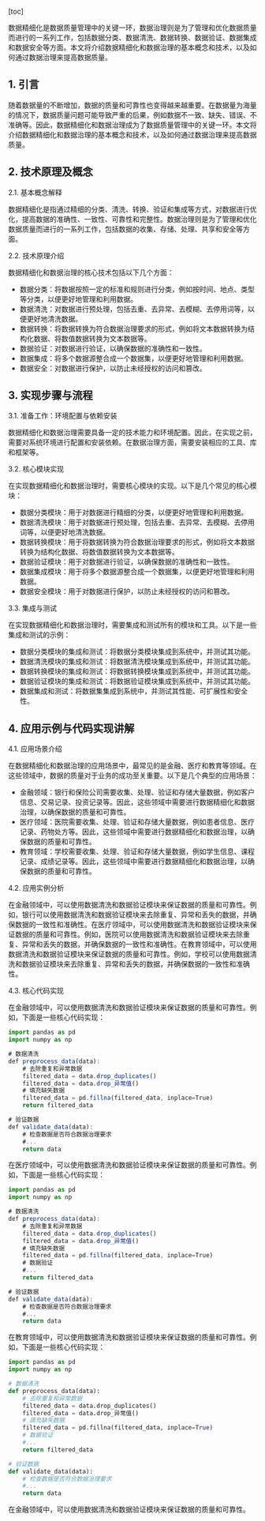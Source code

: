 
[toc]                    
                
                
数据精细化是数据质量管理中的关键一环，数据治理则是为了管理和优化数据质量而进行的一系列工作，包括数据分类、数据清洗、数据转换、数据验证、数据集成和数据安全等方面。本文将介绍数据精细化和数据治理的基本概念和技术，以及如何通过数据治理来提高数据质量。

## 1. 引言

随着数据量的不断增加，数据的质量和可靠性也变得越来越重要。在数据量为海量的情况下，数据质量问题可能导致严重的后果，例如数据不一致、缺失、错误、不准确等。因此，数据精细化和数据治理成为了数据质量管理中的关键一环。本文将介绍数据精细化和数据治理的基本概念和技术，以及如何通过数据治理来提高数据质量。

## 2. 技术原理及概念

2.1. 基本概念解释

数据精细化是指通过精细的分类、清洗、转换、验证和集成等方式，对数据进行优化，提高数据的准确性、一致性、可靠性和完整性。数据治理则是为了管理和优化数据质量而进行的一系列工作，包括数据的收集、存储、处理、共享和安全等方面。

2.2. 技术原理介绍

数据精细化和数据治理的核心技术包括以下几个方面：

- 数据分类：将数据按照一定的标准和规则进行分类，例如按时间、地点、类型等分类，以便更好地管理和利用数据。
- 数据清洗：对数据进行预处理，包括去重、去异常、去模糊、去停用词等，以便更好地清洗数据。
- 数据转换：将数据转换为符合数据治理要求的形式，例如将文本数据转换为结构化数据、将数值数据转换为文本数据等。
- 数据验证：对数据进行验证，以确保数据的准确性和一致性。
- 数据集成：将多个数据源整合成一个数据集，以便更好地管理和利用数据。
- 数据安全：对数据进行保护，以防止未经授权的访问和篡改。

## 3. 实现步骤与流程

3.1. 准备工作：环境配置与依赖安装

数据精细化和数据治理需要具备一定的技术能力和环境配置。因此，在实现之前，需要对系统环境进行配置和安装依赖。在数据治理方面，需要安装相应的工具、库和框架等。

3.2. 核心模块实现

在实现数据精细化和数据治理时，需要核心模块的实现。以下是几个常见的核心模块：

- 数据分类模块：用于对数据进行精细的分类，以便更好地管理和利用数据。
- 数据清洗模块：用于对数据进行预处理，包括去重、去异常、去模糊、去停用词等，以便更好地清洗数据。
- 数据转换模块：用于将数据转换为符合数据治理要求的形式，例如将文本数据转换为结构化数据、将数值数据转换为文本数据等。
- 数据验证模块：用于对数据进行验证，以确保数据的准确性和一致性。
- 数据集成模块：用于将多个数据源整合成一个数据集，以便更好地管理和利用数据。
- 数据安全模块：用于对数据进行保护，以防止未经授权的访问和篡改。

3.3. 集成与测试

在实现数据精细化和数据治理时，需要集成和测试所有的模块和工具。以下是一些集成和测试的示例：

- 数据分类模块的集成和测试：将数据分类模块集成到系统中，并测试其功能。
- 数据清洗模块的集成和测试：将数据清洗模块集成到系统中，并测试其功能。
- 数据转换模块的集成和测试：将数据转换模块集成到系统中，并测试其功能。
- 数据验证模块的集成和测试：将数据验证模块集成到系统中，并测试其功能。
- 数据集成和测试：将数据集集成到系统中，并测试其性能、可扩展性和安全性。

## 4. 应用示例与代码实现讲解

4.1. 应用场景介绍

在数据精细化和数据治理的应用场景中，最常见的是金融、医疗和教育等领域。在这些领域中，数据的质量对于业务的成功至关重要。以下是几个典型的应用场景：

- 金融领域：银行和保险公司需要收集、处理、验证和存储大量数据，例如客户信息、交易记录、投资记录等。因此，这些领域中需要进行数据精细化和数据治理，以确保数据的质量和可靠性。
- 医疗领域：医院需要收集、处理、验证和存储大量数据，例如患者信息、医疗记录、药物处方等。因此，这些领域中需要进行数据精细化和数据治理，以确保数据的质量和可靠性。
- 教育领域：学校需要收集、处理、验证和存储大量数据，例如学生信息、课程记录、成绩记录等。因此，这些领域中需要进行数据精细化和数据治理，以确保数据的质量和可靠性。

4.2. 应用实例分析

在金融领域中，可以使用数据清洗和数据验证模块来保证数据的质量和可靠性。例如，银行可以使用数据清洗和数据验证模块来去除重复、异常和丢失的数据，并确保数据的一致性和准确性。在医疗领域中，可以使用数据清洗和数据验证模块来保证数据的质量和可靠性。例如，医院可以使用数据清洗和数据验证模块来去除重复、异常和丢失的数据，并确保数据的一致性和准确性。在教育领域中，可以使用数据清洗和数据验证模块来保证数据的质量和可靠性。例如，学校可以使用数据清洗和数据验证模块来去除重复、异常和丢失的数据，并确保数据的一致性和准确性。

4.3. 核心代码实现

在金融领域中，可以使用数据清洗和数据验证模块来保证数据的质量和可靠性。例如，下面是一些核心代码实现：
```javascript
import pandas as pd
import numpy as np

# 数据清洗
def preprocess_data(data):
    # 去除重复和异常数据
    filtered_data = data.drop_duplicates()
    filtered_data = data.drop_异常值()
    # 填充缺失数据
    filtered_data = pd.fillna(filtered_data, inplace=True)
    return filtered_data

# 验证数据
def validate_data(data):
    # 检查数据是否符合数据治理要求
    #...
    return data
```

在医疗领域中，可以使用数据清洗和数据验证模块来保证数据的质量和可靠性。例如，下面是一些核心代码实现：
```javascript
import pandas as pd
import numpy as np

# 数据清洗
def preprocess_data(data):
    # 去除重复和异常数据
    filtered_data = data.drop_duplicates()
    filtered_data = data.drop_异常值()
    # 填充缺失数据
    filtered_data = pd.fillna(filtered_data, inplace=True)
    # 数据验证
    #...
    return filtered_data

# 验证数据
def validate_data(data):
    # 检查数据是否符合数据治理要求
    #...
    return data
```

在教育领域中，可以使用数据清洗和数据验证模块来保证数据的质量和可靠性。例如，下面是一些核心代码实现：
```python
import pandas as pd
import numpy as np

# 数据清洗
def preprocess_data(data):
    # 去除重复和异常数据
    filtered_data = data.drop_duplicates()
    filtered_data = data.drop_异常值()
    # 填充缺失数据
    filtered_data = pd.fillna(filtered_data, inplace=True)
    # 数据验证
    #...
    return filtered_data

# 验证数据
def validate_data(data):
    # 检查数据是否符合数据治理要求
    #...
    return data
```

在金融领域中，可以使用数据清洗和数据验证模块来保证数据的质量和可靠性。

